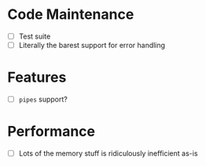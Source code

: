 # Code Maintenance
- [ ] Test suite
- [ ] Literally the barest support for error handling
# Features
- [ ] `pipes` support?
# Performance
- [ ] Lots of the memory stuff is ridiculously inefficient as-is
